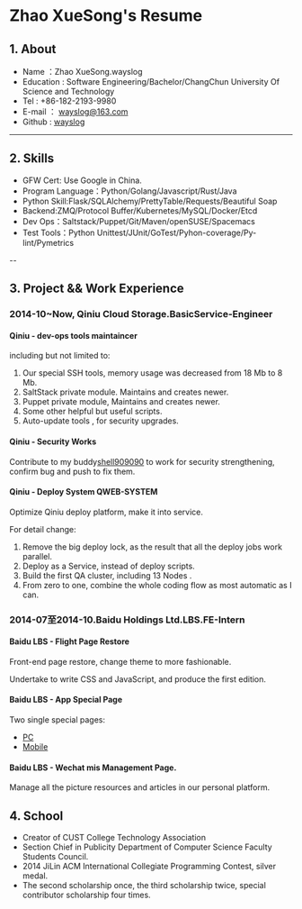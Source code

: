 # Zhao XueSong's Resume

## 1. About
* Name ：Zhao XueSong.wayslog
* Education : Software Engineering/Bachelor/ChangChun University Of Science and Technology
* Tel : +86-182-2193-9980 
* E-mail ： wayslog@163.com
* Github : [wayslog](https://github.com/wayslog)

---

## 2. Skills

- GFW Cert: Use Google in China.
- Program Language：Python/Golang/Javascript/Rust/Java
- Python Skill:Flask/SQLAlchemy/PrettyTable/Requests/Beautiful Soap
- Backend:ZMQ/Protocol Buffer/Kubernetes/MySQL/Docker/Etcd
- Dev Ops：Saltstack/Puppet/Git/Maven/openSUSE/Spacemacs
- Test Tools：Python Unittest/JUnit/GoTest/Pyhon-coverage/Py-lint/Pymetrics

--

## 3. Project && Work Experience

### 2014-10~Now, Qiniu Cloud Storage.BasicService-Engineer

#### Qiniu - dev-ops tools maintaincer

including but not limited to:

1. Our special SSH tools, memory usage was decreased from 18 Mb to 8 Mb.
2. SaltStack private module. Maintains and creates newer.
3. Puppet private module, Maintains and creates newer.
4. Some other helpful but useful scripts.
5. Auto-update tools , for security upgrades.

#### Qiniu - Security Works

Contribute to my buddy[shell909090](http://github.com/shell909090) to work for security strengthening, confirm bug and push to fix them.

#### Qiniu - Deploy System QWEB-SYSTEM 

Optimize Qiniu deploy platform, make it into service. 

For detail change:

1. Remove the big deploy lock, as the result that all the deploy jobs work parallel.
2. Deploy as a Service, instead of deploy scripts.
3. Build the first QA cluster, including 13 Nodes .
4. From zero to one, combine the whole coding flow as most automatic as I can.


### 2014-07至2014-10.Baidu Holdings Ltd.LBS.FE-Intern

#### Baidu LBS - Flight Page Restore

Front-end page restore, change theme to more fashionable.

Undertake to write CSS and JavaScript, and produce the first edition.

#### Baidu LBS - App Special Page

Two single special pages:

* [PC](http://lvyou.baidu.com/event/s/2014goldenweek/?fr=index)
* [Mobile](http://lvyou.baidu.com/event/s/2014goldenweek/webapp)

#### Baidu LBS - Wechat mis Management Page.

Manage all the picture resources and articles in our personal platform.

## 4. School 

* Creator of CUST College Technology Association
* Section Chief in Publicity Department of Computer Science Faculty Students Council.
* 2014 JiLin ACM International Collegiate Programming Contest, silver medal.
* The second scholarship once, the third scholarship twice, special contributor scholarship four times.
